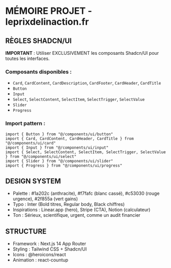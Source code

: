 # MÉMOIRE PROJET - leprixdelinaction.fr

## RÈGLES SHADCN/UI
**IMPORTANT** : Utiliser EXCLUSIVEMENT les composants Shadcn/UI pour toutes les interfaces.

### Composants disponibles :
- `Card`, `CardContent`, `CardDescription`, `CardFooter`, `CardHeader`, `CardTitle`
- `Button`
- `Input`
- `Select`, `SelectContent`, `SelectItem`, `SelectTrigger`, `SelectValue`
- `Slider`
- `Progress`

### Import pattern :
```tsx
import { Button } from "@/components/ui/button"
import { Card, CardContent, CardHeader, CardTitle } from "@/components/ui/card"
import { Input } from "@/components/ui/input"
import { Select, SelectContent, SelectItem, SelectTrigger, SelectValue } from "@/components/ui/select"
import { Slider } from "@/components/ui/slider"
import { Progress } from "@/components/ui/progress"
```

## DESIGN SYSTEM
- Palette : #1a202c (anthracite), #f7fafc (blanc cassé), #c53030 (rouge urgence), #2f855a (vert gains)
- Typo : Inter (Bold titres, Regular body, Black chiffres)
- Inspirations : Linear.app (hero), Stripe (CTA), Notion (calculateur)
- Ton : Sérieux, scientifique, urgent, comme un audit financier

## STRUCTURE
- Framework : Next.js 14 App Router
- Styling : Tailwind CSS + Shadcn/UI
- Icons : @heroicons/react
- Animation : react-countup

